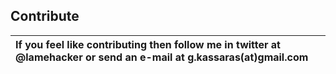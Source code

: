 ## Contribute ##

|If you feel like contributing then follow me in twitter at @lamehacker or send an e-mail at g.kassaras(at)gmail.com  |
|:--------------------------------------------------------------------------------------------------------------------|